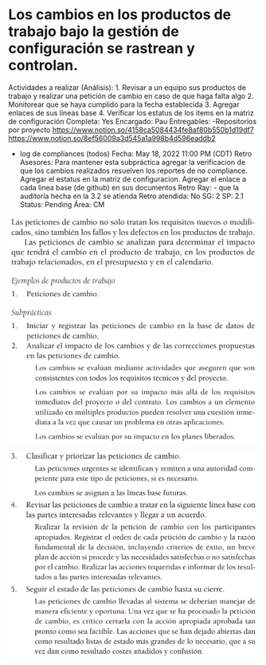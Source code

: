# Los cambios en los productos de trabajo bajo la gestión de configuración se rastrean y controlan.

Actividades a realizar (Análisis): 1. Revisar a un equipo sus productos de trabajo y realizar una petición de cambio en caso de que haga falta algo
2. Monitorear que se haya cumplido para la fecha establecida
3. Agregar enlaces de sus líneas base
4. Verificar los estatus de los items en la matriz de configuración
Completa: Yes
Encargado: Pau
Entregables: -Repositorios por proyecto
https://www.notion.so/4158ca5084434fe8af80b550b1d19df7 
https://www.notion.so/8ef56009a3d545a1a998b4d596eaddb2 
- log de compliances (todos)
Fecha: May 18, 2022 11:00 PM (CDT)
Retro Asesores: Para mantener esta subpráctica agregar la verificacion de que los cambios realizados resuelven los reportes de no compliance. Agregar el estatus en la matriz de configuracion. Agregar el enlace a cada linea base (de github) en sus documentos
Retro Ray: - que la auditoría hecha en la 3.2 se atienda
Retro atendida: No
SG: 2
SP: 2.1
Status: Pending
Área: CM

![Untitled](Los%20cambios%20en%20los%20productos%20de%20trabajo%20bajo%20la%20ge%20bf1acbd8224842e6947dc8b4624af4a8/Untitled.png)

![Untitled](Los%20cambios%20en%20los%20productos%20de%20trabajo%20bajo%20la%20ge%20bf1acbd8224842e6947dc8b4624af4a8/Untitled%201.png)